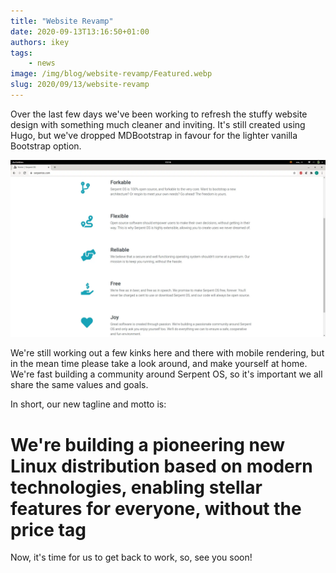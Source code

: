 ```yaml
---
title: "Website Revamp"
date: 2020-09-13T13:16:50+01:00
authors: ikey
tags:
    - news
image: /img/blog/website-revamp/Featured.webp
slug: 2020/09/13/website-revamp
---
```


Over the last few days we've been working to refresh the stuffy website design with something much
cleaner and inviting. It's still created using Hugo, but we've dropped MDBootstrap in favour for
the lighter vanilla Bootstrap option.

![Refreshed website with core values](/img/blog/website-revamp/Featured.webp)


<!--truncate-->

We're still working out a few kinks here and there with mobile rendering, but in the mean time please
take a look around, and make yourself at home. We're fast building a community around Serpent OS, so
it's important we all share the same values and goals.

In short, our new tagline and motto is:

# We're building a pioneering new Linux distribution based on modern technologies, enabling stellar features for everyone, without the price tag


Now, it's time for us to get back to work, so, see you soon!
